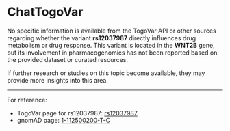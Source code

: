 # ChatTogoVar

No specific information is available from the TogoVar API or other sources regarding whether the variant **rs12037987** directly influences drug metabolism or drug response. This variant is located in the **WNT2B** gene, but its involvement in pharmacogenomics has not been reported based on the provided dataset or curated resources.

If further research or studies on this topic become available, they may provide more insights into this area.

---

For reference:
- TogoVar page for rs12037987: [rs12037987](https://jmorp.megabank.tohoku.ac.jp/search?query=1%3A112500200)
- gnomAD page: [1-112500200-T-C](https://gnomad.broadinstitute.org/variant/1-112500200-T-C?dataset=gnomad_r4)